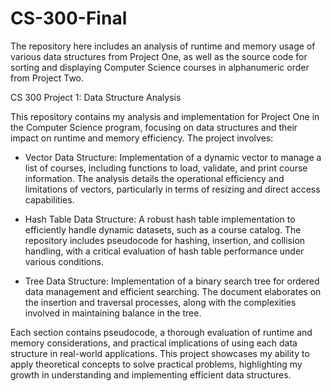 # CS-300-Final
The repository here includes an analysis of runtime and memory usage of various data structures from Project One, as well as the source code for sorting and displaying Computer Science courses in alphanumeric order from Project Two.


CS 300 Project 1: Data Structure Analysis

This repository contains my analysis and implementation for Project One in the Computer Science program, focusing on data structures and their impact on runtime and memory efficiency. The project involves:

- Vector Data Structure: Implementation of a dynamic vector to manage a list of courses, including functions to load, validate, and print course information. The analysis details the operational efficiency and limitations of vectors, particularly in terms of resizing and direct access capabilities.

- Hash Table Data Structure: A robust hash table implementation to efficiently handle dynamic datasets, such as a course catalog. The repository includes pseudocode for hashing, insertion, and collision handling, with a critical evaluation of hash table performance under various conditions.

- Tree Data Structure: Implementation of a binary search tree for ordered data management and efficient searching. The document elaborates on the insertion and traversal processes, along with the complexities involved in maintaining balance in the tree.

Each section contains pseudocode, a thorough evaluation of runtime and memory considerations, and practical implications of using each data structure in real-world applications. This project showcases my ability to apply theoretical concepts to solve practical problems, highlighting my growth in understanding and implementing efficient data structures.


